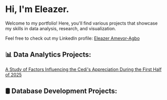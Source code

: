 # Hi, I'm Eleazer.
Welcome to my portfolio! Here, you'll find various projects that showcase my skills in data analysis, research, and visualization.

Feel free to check out my LinkedIn profile: [Eleazer Amevor-Agbo](https://www.linkedin.com/in/eleazer-amevor-agbo-ab1189264)
<h2>📊 Data Analytics Projects:</h2>

[A Study of Factors Influencing the Cedi's Appreciation During the First Half of 2025](https://github.com/Eli-Mevor/Portfolio-Projects/blob/main/A%20Study%20of%20Factors%20Influencing%20the%20Cedi's%20Appreciation%20During%20the%20First%20Half%20of%202025.pdf)
<!--
- <b>Data Structures and Algorithms Practice (AlgoExpert)</b>
  - [Praciting DS & Algos in Python](https://github.com/joshmadakor1/Algorithms-Practice)
- <b>Full Stack Web App (React, NodeJS, Azure, and Machine Learning Components)</b>
  - [Image Analysis Middleware](https://github.com/joshmadakor1/4chan-Image-Analysis-Middleware-C964) <b><i>(Potentially NSFW)</b></i>
- <b>PowerShell</b>
  - [Windows EventLog: Failed RDP Logins Source IP to full GeoData Conversion](https://github.com/joshmadakor1/Sentinel-Lab)
  - [JWipe (Disk Wiping Utility)](https://github.com/joshmadakor1/Jwipe.PowerShell)
  - [Active Directory Bulk User Creation](https://github.com/joshmadakor1/AD_PS)
  - [FIM (File Integrity Monitor)](https://github.com/joshmadakor1/PowerShell-Integrity-FIM)
- <b>C# (.NET Desktop Applications)</b>
  - [Ransomware Proof of Concept (Encrypter)](https://github.com/joshmadakor1/EncrypterPOC)
  - [Ransomware Proof of Concept (Decrypter)](https://github.com/joshmadakor1/DecrypterPOC)
  - [Keylogger with Email Capability](https://github.com/joshmadakor1/Key-Logger-With-Email)
- <b>Python</b>
  - [Package Delivery Application (Datastructures and Algorithms Demo)](https://github.com/joshmadakor1/Package-Delivery-Pathfinding-Algorithm)
-->
<h2>🛢 Database Development Projects:</h2>

